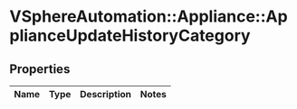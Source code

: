 # VSphereAutomation::Appliance::ApplianceUpdateHistoryCategory

## Properties
Name | Type | Description | Notes
------------ | ------------- | ------------- | -------------


